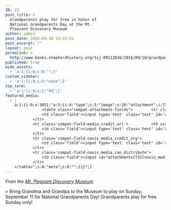 ```yaml
---
ID: 23
post_title: >
  Grandparents play for free in honor of
  National Grandparents Day at the Mt.
  Pleasant Discovery Museum
author: admin
post_date: 2016-09-10 14:22:52
post_excerpt: ""
layout: post
permalink: >
  http://www.books.shepherdhistory.org/tsj-09112016/2016/09/10/grandparents-play-for-free-in-honor-of-national-grandparents-day-at-the-mt-pleasant-discovery-museum/
published: true
wide_assets:
  - 'a:1:{i:0;s:0:"";}'
custom_sidebar:
  - 'a:1:{i:0;s:4:"none";}'
top_term:
  - 'a:1:{i:0;s:2:"44";}'
featured_media:
  - |
    a:1:{i:0;s:3851:"a:3:{s:4:"type";s:5:"image";s:10:"attachment";i:73;s:15:"attachment_data";a:33:{s:2:"id";i:73;s:5:"title";s:12:"abuelo-800px";s:8:"filename";s:16:"abuelo-800px.png";s:3:"url";s:75:"http://news.shepherdhistory.org/wp-content/uploads/2016/09/abuelo-800px.png";s:4:"link";s:157:"http://news.shepherdhistory.org/2016/09/10/grandparents-play-for-free-in-honor-of-national-grandparents-day-at-the-mt-pleasant-discovery-museum/abuelo-800px/";s:3:"alt";s:0:"";s:6:"author";s:1:"1";s:11:"description";s:0:"";s:7:"caption";s:0:"";s:4:"name";s:12:"abuelo-800px";s:6:"status";s:7:"inherit";s:10:"uploadedTo";i:71;s:4:"date";i:1473478763000;s:8:"modified";i:1473478763000;s:9:"menuOrder";i:0;s:4:"mime";s:9:"image/png";s:4:"type";s:5:"image";s:7:"subtype";s:3:"png";s:4:"icon";s:68:"http://news.shepherdhistory.org/wp-includes/images/media/default.png";s:13:"dateFormatted";s:18:"September 10, 2016";s:6:"nonces";a:3:{s:6:"update";s:10:"2202149843";s:6:"delete";s:10:"7c7b742d72";s:4:"edit";s:10:"32fbeab08b";}s:8:"editLink";s:69:"http://news.shepherdhistory.org/wp-admin/post.php?post=73&action=edit";s:4:"meta";b:0;s:10:"authorName";s:5:"admin";s:14:"uploadedToLink";s:69:"http://news.shepherdhistory.org/wp-admin/post.php?post=71&action=edit";s:15:"uploadedToTitle";s:101:"Grandparents play for free in honor of National Grandparents Day at the Mt. Pleasant Discovery Museum";s:15:"filesizeInBytes";i:63667;s:21:"filesizeHumanReadable";s:5:"62 KB";s:5:"sizes";a:3:{s:9:"thumbnail";a:4:{s:6:"height";i:140;s:5:"width";i:140;s:3:"url";s:83:"http://news.shepherdhistory.org/wp-content/uploads/2016/09/abuelo-800px-140x140.png";s:11:"orientation";s:9:"landscape";}s:6:"medium";a:4:{s:6:"height";i:342;s:5:"width";i:336;s:3:"url";s:83:"http://news.shepherdhistory.org/wp-content/uploads/2016/09/abuelo-800px-336x342.png";s:11:"orientation";s:8:"portrait";}s:4:"full";a:4:{s:3:"url";s:75:"http://news.shepherdhistory.org/wp-content/uploads/2016/09/abuelo-800px.png";s:6:"height";i:740;s:5:"width";i:726;s:11:"orientation";s:8:"portrait";}}s:6:"height";i:740;s:5:"width";i:726;s:11:"orientation";s:8:"portrait";s:6:"compat";a:2:{s:4:"item";s:1697:"<input type="hidden" name="attachments[73][menu_order]" value="0" /><p class="media-types media-types-required-info">Required fields are marked <span class="required">*</span></p>
    			<table class="compat-attachment-fields">		<tr class='compat-field-media_credit'>			<th scope='row' class='label'><label for='attachments-73-media_credit'><span class='alignleft'>Credit</span><br class='clear' /></label></th>
    			<td class='field'><input type='text' class='text' id='attachments-73-media_credit' name='attachments[73][media_credit]' value=''  /></td>
    		</tr>
    		<tr class='compat-field-media_credit_url'>			<th scope='row' class='label'><label for='attachments-73-media_credit_url'><span class='alignleft'>Credit URL</span><br class='clear' /></label></th>
    			<td class='field'><input type='text' class='text' id='attachments-73-media_credit_url' name='attachments[73][media_credit_url]' value=''  /></td>
    		</tr>
    		<tr class='compat-field-navis_media_credit_org'>			<th scope='row' class='label'><label for='attachments-73-navis_media_credit_org'><span class='alignleft'>Organization</span><br class='clear' /></label></th>
    			<td class='field'><input type='text' class='text' id='attachments-73-navis_media_credit_org' name='attachments[73][navis_media_credit_org]' value=''  /></td>
    		</tr>
    		<tr class='compat-field-navis_media_can_distribute'>			<th scope='row' class='label'><label for='attachments-73-navis_media_can_distribute'><span class='alignleft'>Can<br />distribute?</span><br class='clear' /></label></th>
    			<td class='field'><input id="attachments[73][navis_media_can_distribute]" name="attachments[73][navis_media_can_distribute]" type="checkbox" value="1"  /></td>
    		</tr>
    </table>";s:4:"meta";s:0:"";}}}";}
---
```

*From the [Mt. Pleasant Discovery Museum](https://www.facebook.com/MPDiscoveryMuseum/?fref=nf)*

&gt; Bring Grandma and Grandpa to the Museum to play on Sunday, September 11 for National Grandparents Day! Grandparents play for free Sunday only!